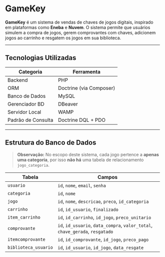 # GameKey

**GameKey** é um sistema de vendas de chaves de jogos digitais, inspirado em plataformas como **Eneba** e **Nuvem**. O sistema permite que usuários simulem a compra de jogos, gerem comprovantes com chaves, adicionem jogos ao carrinho e resgatem os jogos em sua biblioteca. 


---

## Tecnologias Utilizadas

| Categoria           | Ferramenta                                           |
|---------------------|------------------------------------------------------|
| Backend             | PHP                                                  |
| ORM                 | Doctrine (via Composer)                              |
| Banco de Dados      | MySQL                                                |
| Gerenciador BD      | DBeaver                                              |
| Servidor Local      | WAMP                                                 |
| Padrão de Consulta  | Doctrine DQL + PDO                                   |

---

##  Estrutura do Banco de Dados

> **Observação:** No escopo deste sistema, cada jogo pertence a **apenas uma categoria**, por isso **não há** uma tabela de relacionamento `jogo_categoria`.

| Tabela               | Campos                                                                 |
|----------------------|------------------------------------------------------------------------|
| `usuario`            | `id`, `nome`, `email`, `senha`                                         |
| `categoria`          | `id`, `nome`                                                           |
| `jogo`               | `id`, `nome`, `descricao`, `preco`, `id_categoria`                     |
| `carrinho`           | `id`, `id_usuario`, `finalizado`                                       |
| `item_carrinho`      | `id`, `id_carrinho`, `id_jogo`, `preco_unitario`                       |
| `comprovante`        | `id`, `id_usuario`, `data_compra`, `valor_total`, `chave_gerada`, `resgatado` |
| `itemcomprovante`    | `id`, `id_comprovante`, `id_jogo`, `preco_pago`                        |
| `biblioteca_usuario` | `id`, `id_usuario`, `id_jogo`, `data_resgate`                          |



